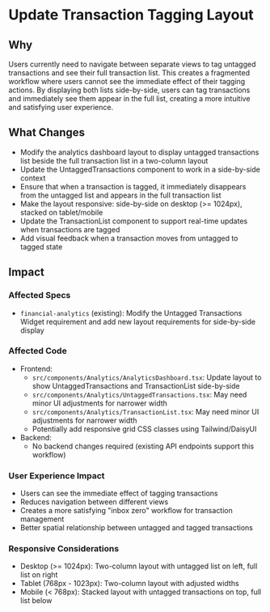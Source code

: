 # Update Transaction Tagging Layout

## Why
Users currently need to navigate between separate views to tag untagged transactions and see their full transaction list. This creates a fragmented workflow where users cannot see the immediate effect of their tagging actions. By displaying both lists side-by-side, users can tag transactions and immediately see them appear in the full list, creating a more intuitive and satisfying user experience.

## What Changes
- Modify the analytics dashboard layout to display untagged transactions list beside the full transaction list in a two-column layout
- Update the UntaggedTransactions component to work in a side-by-side context
- Ensure that when a transaction is tagged, it immediately disappears from the untagged list and appears in the full transaction list
- Make the layout responsive: side-by-side on desktop (>= 1024px), stacked on tablet/mobile
- Update the TransactionList component to support real-time updates when transactions are tagged
- Add visual feedback when a transaction moves from untagged to tagged state

## Impact

### Affected Specs
- `financial-analytics` (existing): Modify the Untagged Transactions Widget requirement and add new layout requirements for side-by-side display

### Affected Code
- Frontend:
  - `src/components/Analytics/AnalyticsDashboard.tsx`: Update layout to show UntaggedTransactions and TransactionList side-by-side
  - `src/components/Analytics/UntaggedTransactions.tsx`: May need minor UI adjustments for narrower width
  - `src/components/Analytics/TransactionList.tsx`: May need minor UI adjustments for narrower width
  - Potentially add responsive grid CSS classes using Tailwind/DaisyUI
- Backend:
  - No backend changes required (existing API endpoints support this workflow)

### User Experience Impact
- Users can see the immediate effect of tagging transactions
- Reduces navigation between different views
- Creates a more satisfying "inbox zero" workflow for transaction management
- Better spatial relationship between untagged and tagged transactions

### Responsive Considerations
- Desktop (>= 1024px): Two-column layout with untagged list on left, full list on right
- Tablet (768px - 1023px): Two-column layout with adjusted widths
- Mobile (< 768px): Stacked layout with untagged transactions on top, full list below


